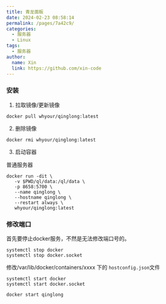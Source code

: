```yaml
---
title: 青龙面板
date: 2024-02-23 08:58:14
permalink: /pages/7a42c9/
categories:
  - 服务器
  - Linux
tags:
  - 服务器
author:
  name: Xin
  link: https://github.com/xin-code
---
```




### 安装

1. 拉取镜像/更新镜像

```
docker pull whyour/qinglong:latest
```

2. 删除镜像

```
docker rmi whyour/qinglong:latest
```

3. 启动容器 

普通服务器

```
docker run -dit \
   -v $PWD/ql/data:/ql/data \
   -p 8658:5700 \
   --name qinglong \
   --hostname qinglong \
   --restart always \
   whyour/qinglong:latest
```



### 修改端口

首先要停止docker服务，不然是无法修改端口号的。

```
systemctl stop docker
systemctl stop docker.socket
```

修改/var/lib/docker/containers/xxxx 下的 `hostconfig.json`文件

```
systemctl start docker
systemctl start docker.socket

docker start qinglong
```

